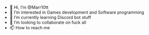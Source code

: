 - 👋 Hi, I’m @Marr10tt
- 👀 I’m interested in Games development and Software programming
- 🌱 I’m currently learning Discord bot stuff
- 💞️ I’m looking to collaborate on fuck all
- 📫 How to reach me 
